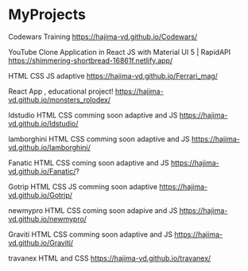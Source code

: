 # MyProjects

Codewars Training 
https://hajima-vd.github.io/Codewars/

YouTube Clone Application in React JS with Material UI 5 | RapidAPI
https://shimmering-shortbread-16861f.netlify.app/

HTML CSS JS adaptive
https://hajima-vd.github.io/Ferrari_mag/

React App , educational project!
https://hajima-vd.github.io/monsters_rolodex/

Idstudio HTML CSS comming soon adaptive and JS
https://hajima-vd.github.io/Idstudio/

lamborghini HTML CSS comming soon adaptive and JS
https://hajima-vd.github.io/lamborghini/

Fanatic HTML CSS coming soon adaptive and JS
https://hajima-vd.github.io/Fanatic/?

Gotrip HTML CSS JS comming soon adaptive
https://hajima-vd.github.io/Gotrip/

newmypro HTML CSS coming soon adapive and JS
https://hajima-vd.github.io/newmypro/

Graviti HTML CSS comming soon adaptive and JS
https://hajima-vd.github.io/Graviti/

travanex HTML and CSS
https://hajima-vd.github.io/travanex/
